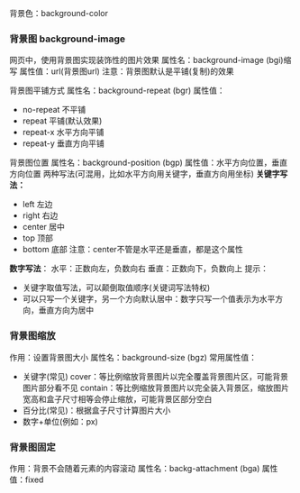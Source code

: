 背景色：background-color

### 背景图  background-image
网页中，使用背景图实现装饰性的图片效果
属性名：background-image (bgi)缩写
属性值：url(背景图url)
注意：背景图默认是平铺(复制)的效果

背景图平铺方式
属性名：background-repeat (bgr)
属性值：
- no-repeat 不平铺
- repeat 平铺(默认效果)
- repeat-x 水平方向平铺
- repeat-y 垂直方向平铺

背景图位置
属性名：background-position (bgp)
属性值：水平方向位置，垂直方向位置
两种写法(可混用，比如水平方向用关键字，垂直方向用坐标)
**关键字写法：**
- left 左边
- right 右边
- center 居中
- top 顶部
- bottom 底部
注意：center不管是水平还是垂直，都是这个属性

**数字写法**：
水平：正数向左，负数向右
垂直：正数向下，负数向上
提示：
- 关键字取值写法，可以颠倒取值顺序(关键词写法特权)
- 可以只写一个关键字，另一个方向默认居中：数字只写一个值表示为水平方向，垂直方向为居中


### 背景图缩放
作用：设置背景图大小
属性名：background-size (bgz)
常用属性值：
- 关键字(常见)
cover：等比例缩放背景图片以完全覆盖背景图片区，可能背景图片部分看不见
contain：等比例缩放背景图片以完全装入背景区，缩放图片宽高和盒子尺寸相等会停止缩放，可能背景区部分空白
- 百分比(常见)：根据盒子尺寸计算图片大小
- 数字+单位(例如：px)

### 背景图固定
作用：背景不会随着元素的内容滚动
属性名：backg-attachment (bga)
属性值：fixed